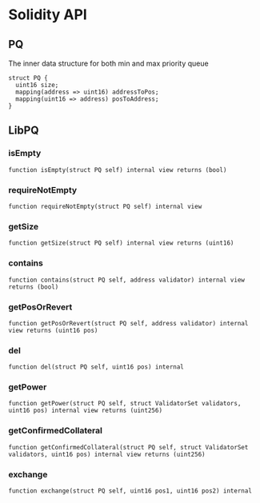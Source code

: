# Solidity API

## PQ

The inner data structure for both min and max priority queue

```solidity
struct PQ {
  uint16 size;
  mapping(address => uint16) addressToPos;
  mapping(uint16 => address) posToAddress;
}
```

## LibPQ

### isEmpty

```solidity
function isEmpty(struct PQ self) internal view returns (bool)
```

### requireNotEmpty

```solidity
function requireNotEmpty(struct PQ self) internal view
```

### getSize

```solidity
function getSize(struct PQ self) internal view returns (uint16)
```

### contains

```solidity
function contains(struct PQ self, address validator) internal view returns (bool)
```

### getPosOrRevert

```solidity
function getPosOrRevert(struct PQ self, address validator) internal view returns (uint16 pos)
```

### del

```solidity
function del(struct PQ self, uint16 pos) internal
```

### getPower

```solidity
function getPower(struct PQ self, struct ValidatorSet validators, uint16 pos) internal view returns (uint256)
```

### getConfirmedCollateral

```solidity
function getConfirmedCollateral(struct PQ self, struct ValidatorSet validators, uint16 pos) internal view returns (uint256)
```

### exchange

```solidity
function exchange(struct PQ self, uint16 pos1, uint16 pos2) internal
```

